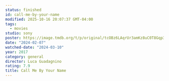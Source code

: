 ```yaml
---
status: finished
id: call-me-by-your-name
modified: 2025-10-16 20:07:37 GMT-04:00
tags:
  - movies
studio: sony
poster: https://image.tmdb.org/t/p/original/tcOBz6LAqrUr3amKz8uC0T8Gqp3.jpg
date: "2024-02-07"
watched-date: "2024-03-10"
year: 2017
category: general
director: Luca Guadagnino
rating: 7.9
title: Call Me By Your Name
---
```

